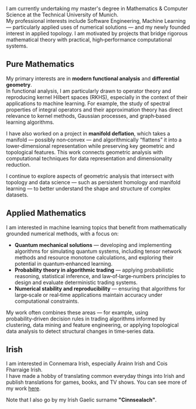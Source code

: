 I am currently undertaking my master's degree in Mathematics & Computer Science at the Technical University of Munich.  
My professional interests include Software Engineering, Machine Learning — particularly applied uses of numerical solutions — and my newly founded interest in applied topology. I am motivated by projects that bridge rigorous mathematical theory with practical, high‑performance computational systems.

## Pure Mathematics
My primary interests are in **modern functional analysis** and **differential geometry**.  
In functional analysis, I am particularly drawn to operator theory and reproducing kernel Hilbert spaces (RKHS), especially in the context of their applications to machine learning. For example, the study of spectral properties of integral operators and their approximation theory has direct relevance to kernel methods, Gaussian processes, and graph‑based learning algorithms.

I have also worked on a project in **manifold deflation**, which takes a manifold — possibly non‑convex — and algorithmically “flattens” it into a lower‑dimensional representation while preserving key geometric and topological features. This work connects geometric analysis with computational techniques for data representation and dimensionality reduction.

I continue to explore aspects of geometric analysis that intersect with topology and data science — such as persistent homology and manifold learning — to better understand the shape and structure of complex datasets.

## Applied Mathematics
I am interested in machine learning topics that benefit from mathematically grounded numerical methods, with a focus on:
- **Quantum mechanical solutions** — developing and implementing algorithms for simulating quantum systems, including tensor network methods and resource monotone calculations, and exploring their potential in quantum‑enhanced learning.
- **Probability theory in algorithmic trading** — applying probabilistic reasoning, statistical inference, and law‑of‑large‑numbers principles to design and evaluate deterministic trading systems.
- **Numerical stability and reproducibility** — ensuring that algorithms for large‑scale or real‑time applications maintain accuracy under computational constraints.

My work often combines these areas — for example, using probability‑driven decision rules in trading algorithms informed by clustering, data mining and feature engineering, or applying topological data analysis to detect structural changes in time‑series data.

## Irish
I am interested in Connemara Irish, especially Árainn Irish and Cois Fharraige Irish.  
I have made a hobby of translating common everyday things into Irish and publish translations for games, books, and TV shows. You can see more of my work [here](http://gaeilgechuncinn.ie).

Note that I also go by my Irish Gaelic surname **"Cinnsealach"**.